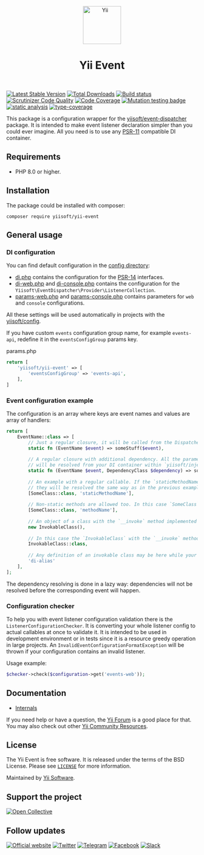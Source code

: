 <p align="center">
    <a href="https://github.com/yiisoft" target="_blank">
        <img src="https://yiisoft.github.io/docs/images/yii_logo.svg" height="100px" alt="Yii">
    </a>
    <h1 align="center">Yii Event</h1>
    <br>
</p>

[![Latest Stable Version](https://poser.pugx.org/yiisoft/yii-event/v/stable.png)](https://packagist.org/packages/yiisoft/yii-event)
[![Total Downloads](https://poser.pugx.org/yiisoft/yii-event/downloads.png)](https://packagist.org/packages/yiisoft/yii-event)
[![Build status](https://github.com/yiisoft/yii-event/workflows/build/badge.svg)](https://github.com/yiisoft/yii-event/actions?query=workflow%3Abuild)
[![Scrutinizer Code Quality](https://scrutinizer-ci.com/g/yiisoft/yii-event/badges/quality-score.png?b=master)](https://scrutinizer-ci.com/g/yiisoft/yii-event/?branch=master)
[![Code Coverage](https://scrutinizer-ci.com/g/yiisoft/yii-event/badges/coverage.png?b=master)](https://scrutinizer-ci.com/g/yiisoft/yii-event/?branch=master)
[![Mutation testing badge](https://img.shields.io/endpoint?style=flat&url=https%3A%2F%2Fbadge-api.stryker-mutator.io%2Fgithub.com%2Fyiisoft%2Fyii-event%2Fmaster)](https://dashboard.stryker-mutator.io/reports/github.com/yiisoft/yii-event/master)
[![static analysis](https://github.com/yiisoft/yii-event/workflows/static%20analysis/badge.svg)](https://github.com/yiisoft/yii-event/actions?query=workflow%3A%22static+analysis%22)
[![type-coverage](https://shepherd.dev/github/yiisoft/yii-event/coverage.svg)](https://shepherd.dev/github/yiisoft/yii-event)

This package is a configuration wrapper for the [yiisoft/event-dispatcher](https://github.com/yiisoft/event-dispatcher) package.
It is intended to make event listener declaration simpler than you could ever imagine.
All you need is to use any [PSR-11](https://www.php-fig.org/psr/psr-11/) compatible DI container.

## Requirements

- PHP 8.0 or higher.

## Installation

The package could be installed with composer:

```shell
composer require yiisoft/yii-event
```

## General usage

### DI configuration

You can find default configuration in the [config directory](config):

- [di.php](config/di.php) contains the configuration for the [PSR-14](https://www.php-fig.org/psr/psr-14/) interfaces.
- [di-web.php](config/di-web.php) and [di-console.php](config/di-consle.php) contains the configuration for the `Yiisoft\EventDispatcher\Provider\ListenerCollection`.
- [params-web.php](config/params-web.php) and [params-console.php](config/params-consle.php) contains parameters for `web` and `console` configurations.

All these settings will be used automatically in projects with the [yiisoft/config](https://github.com/yiisoft/config).

If you have custom `events` configuration group name, for example `events-api`, redefine it in the `eventsConfigGroup` params key.

params.php

```php
return [
    'yiisoft/yii-event' => [
        'eventsConfigGroup' => 'events-api',
    ],
]
```

### Event configuration example

The configuration is an array where keys are event names and values are array of handlers:

```php
return [
    EventName::class => [
        // Just a regular closure, it will be called from the Dispatcher "as is".
        static fn (EventName $event) => someStuff($event),
        
        // A regular closure with additional dependency. All the parameters after the first one (the event itself)
        // will be resolved from your DI container within `yiisoft/injector`.
        static fn (EventName $event, DependencyClass $dependency) => someStuff($event),
        
        // An example with a regular callable. If the `staticMethodName` method contains some dependencies,
        // they will be resolved the same way as in the previous example.
        [SomeClass::class, 'staticMethodName'],
        
        // Non-static methods are allowed too. In this case `SomeClass` will be instantiated by your DI container.
        [SomeClass::class, 'methodName'],
        
        // An object of a class with the `__invoke` method implemented
        new InvokableClass(),
        
        // In this case the `InvokableClass` with the `__invoke` method will be instantiated by your DI container
        InvokableClass::class,
        
        // Any definition of an invokable class may be here while your `$container->has('the definition)` 
        'di-alias'
    ],
];
```

The dependency resolving is done in a lazy way: dependencies will not be resolved before the corresponding event
will happen.

### Configuration checker

To help you with event listener configuration validation there is the `ListenerConfigurationChecker`. It is converting
your whole listener config to actual callables at once to validate it. It is intended to be used in development environment
or in tests since it is a resource greedy operation in large projects. An `InvalidEventConfigurationFormatException`
will be thrown if your configuration contains an invalid listener.

Usage example:

```php
$checker->check($configuration->get('events-web'));
```

## Documentation

- [Internals](docs/internals.md)

If you need help or have a question, the [Yii Forum](https://forum.yiiframework.com/c/yii-3-0/63) is a good place for that.
You may also check out other [Yii Community Resources](https://www.yiiframework.com/community).

## License

The Yii Event is free software. It is released under the terms of the BSD License.
Please see [`LICENSE`](./LICENSE.md) for more information.

Maintained by [Yii Software](https://www.yiiframework.com/).

## Support the project

[![Open Collective](https://img.shields.io/badge/Open%20Collective-sponsor-7eadf1?logo=open%20collective&logoColor=7eadf1&labelColor=555555)](https://opencollective.com/yiisoft)

## Follow updates

[![Official website](https://img.shields.io/badge/Powered_by-Yii_Framework-green.svg?style=flat)](https://www.yiiframework.com/)
[![Twitter](https://img.shields.io/badge/twitter-follow-1DA1F2?logo=twitter&logoColor=1DA1F2&labelColor=555555?style=flat)](https://twitter.com/yiiframework)
[![Telegram](https://img.shields.io/badge/telegram-join-1DA1F2?style=flat&logo=telegram)](https://t.me/yii3en)
[![Facebook](https://img.shields.io/badge/facebook-join-1DA1F2?style=flat&logo=facebook&logoColor=ffffff)](https://www.facebook.com/groups/yiitalk)
[![Slack](https://img.shields.io/badge/slack-join-1DA1F2?style=flat&logo=slack)](https://yiiframework.com/go/slack)
